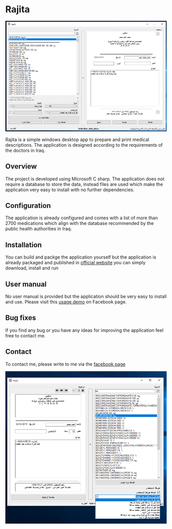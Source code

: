 # Rajita

![ScreenShot](https://raw.githubusercontent.com/sahibammar/rajita/master/img/snapshot0.png)

Rajita is a simple windows desktop app to prepare and print medical descriptions. The application is designed according to the requirements of the doctors in Iraq.

## Overview
The project is developed using Microsoft C sharp. The application does not require a database to store the data, instead files are used which make the application very easy to install with no further dependencies.

## Configuration
The application is already configured and comes with a list of more than 2700 medications which align with the database recommended by the public health authorities in Iraq. 

## Installation 
You can build and packge the application yourself but the application is already packaged and published in [official website](https://rajita.firebaseapp.com) you can simply download, install and run

## User manual
No user manual is provided but the application should be very easy to install and use. Please visit this [usage demo](https://fb.watch/jJy2MhK9Us/) on Facebook page.

## Bug fixes
If you find any bug or you have any ideas for improving the application feel free to contact me.

## Contact
To contact me, please write to me via the [facebook page](https://www.facebook.com/1069882199886602)

![ScreenShot](https://raw.githubusercontent.com/sahibammar/rajita/master/img/snapshot1.png)

